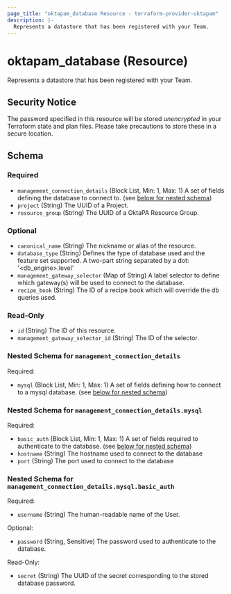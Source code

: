 ```yaml
---
page_title: "oktapam_database Resource - terraform-provider-oktapam"
description: |-
  Represents a datastore that has been registered with your Team.
---
```


# oktapam_database (Resource)

Represents a datastore that has been registered with your Team.

## Security Notice
The password specified in this resource will be stored *unencrypted* in your Terraform state and plan files.  Please take precautions to store these in a secure location.

<!-- schema generated by tfplugindocs -->
## Schema

### Required

- `management_connection_details` (Block List, Min: 1, Max: 1) A set of fields defining the database to connect to. (see [below for nested schema](#nestedblock--management_connection_details))
- `project` (String) The UUID of a Project.
- `resource_group` (String) The UUID of a OktaPA Resource Group.

### Optional

- `canonical_name` (String) The nickname or alias of the resource.
- `database_type` (String) Defines the type of database used and the feature set supported. A two-part string separated by a dot: '<db_engine>.level<level>'
- `management_gateway_selector` (Map of String) A label selector to define which gateway(s) will be used to connect to the database.
- `recipe_book` (String) The ID of a recipe book which will override the db queries used.

### Read-Only

- `id` (String) The ID of this resource.
- `management_gateway_selector_id` (String) The ID of the selector.

<a id="nestedblock--management_connection_details"></a>
### Nested Schema for `management_connection_details`

Required:

- `mysql` (Block List, Min: 1, Max: 1) A set of fields defining how to connect to a mysql database. (see [below for nested schema](#nestedblock--management_connection_details--mysql))

<a id="nestedblock--management_connection_details--mysql"></a>
### Nested Schema for `management_connection_details.mysql`

Required:

- `basic_auth` (Block List, Min: 1, Max: 1) A set of fields required to authenticate to the database. (see [below for nested schema](#nestedblock--management_connection_details--mysql--basic_auth))
- `hostname` (String) The hostname used to connect to the database
- `port` (String) The port used to connect to the database

<a id="nestedblock--management_connection_details--mysql--basic_auth"></a>
### Nested Schema for `management_connection_details.mysql.basic_auth`

Required:

- `username` (String) The human-readable name of the User.

Optional:

- `password` (String, Sensitive) The password used to authenticate to the database.

Read-Only:

- `secret` (String) The UUID of the secret corresponding to the stored database password.